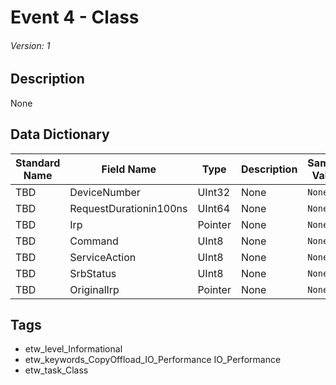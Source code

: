 # Event 4 - Class
###### Version: 1

## Description
None

## Data Dictionary
|Standard Name|Field Name|Type|Description|Sample Value|
|---|---|---|---|---|
|TBD|DeviceNumber|UInt32|None|`None`|
|TBD|RequestDurationin100ns|UInt64|None|`None`|
|TBD|Irp|Pointer|None|`None`|
|TBD|Command|UInt8|None|`None`|
|TBD|ServiceAction|UInt8|None|`None`|
|TBD|SrbStatus|UInt8|None|`None`|
|TBD|OriginalIrp|Pointer|None|`None`|

## Tags
* etw_level_Informational
* etw_keywords_CopyOffload_IO_Performance IO_Performance
* etw_task_Class